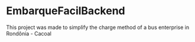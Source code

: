 # EmbarqueFacilBackend
This project was made to simplify the charge method of a bus enterprise in Rondônia - Cacoal
